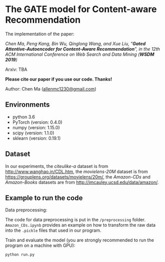 # The GATE model for Content-aware Recommendation
The implementation of the paper:

*Chen Ma, Peng Kang, Bin Wu, Qinglong Wang, and Xue Liu, "**Gated Attentive-Autoencoder for Content-Aware
Recommendation**", in the 12th ACM International Conference on Web Search and Data Mining (**WSDM 2019**)* 

Arxiv: TBA

**Please cite our paper if you use our code. Thanks!**

Author: Chen Ma (allenmc1230@gmail.com)


## Environments

- python 3.6
- PyTorch (version: 0.4.0)
- numpy (version: 1.15.0)
- scipy (version: 1.1.0)
- sklearn (version: 0.19.1)


## Dataset

In our experiments, the *citeulike-a* dataset is from http://www.wanghao.in/CDL.htm, the *movielens-20M* dataset is from https://grouplens.org/datasets/movielens/20m/, the *Amazon-CDs* and *Amazon-Books* datasets are from http://jmcauley.ucsd.edu/data/amazon/.


## Example to run the code

Data preprocessing:

The code for data preprocessing is put in the ```/preprocessing``` folder. ```Amazon_CDs.ipynb``` provides an example on how to transform the raw data into the ```.pickle``` files that used in our program.

Train and evaluate the model (you are strongly recommended to run the program on a machine with GPU):

```
python run.py
```
